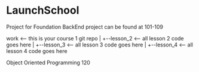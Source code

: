 # LaunchSchool

Project for Foundation
BackEnd project can be found at
101-109

work           <-- this is your course 1 git repo
|
+--lesson_2     <-- all lesson 2 code goes here
|
+--lesson_3     <-- all lesson 3 code goes here
|
+--lesson_4     <-- all lesson 4 code goes here

Object Oriented Programming
120

